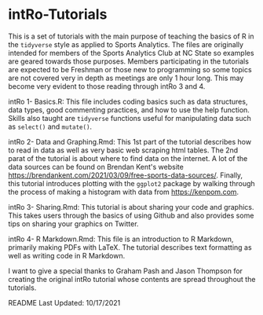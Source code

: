 # intRo-Tutorials

This is a set of tutorials with the main purpose of teaching the basics of R in the `tidyverse` style as applied to Sports Analytics. The files are originally intended for members of the Sports Analytics Club at NC State so examples are geared towards those purposes. Members participating in the tutorials are expected to be Freshman or those new to programming so some topics are not covered very in depth as meetings are only 1 hour long. This may become very evident to those reading through intRo 3 and 4. 

intRo 1- Basics.R: This file includes coding basics such as data structures, data types, good commenting practices, and how to use the help function. Skills also taught are `tidyverse` functions useful for manipulating data such as `select()` and `mutate()`.

intRo 2- Data and Graphing.Rmd: This 1st part of the tutorial describes how to read in data as well as very basic web scraping html tables. The 2nd parat of the tutorial is about where to find data on the internet. A lot of the data sources can be found on Brendan Kent's website https://brendankent.com/2021/03/09/free-sports-data-sources/. Finally, this tutorial introduces plotting with the `ggplot2` package by walking through the process of making a histogram with data from https://kenpom.com.

intRo 3- Sharing.Rmd: This tutorial is about sharing your code and graphics. This takes users through the basics of using Github and also provides some tips on sharing your graphics on Twitter.

intRo 4- R Markdown.Rmd: This file is an introduction to R Markdown, primarily making PDFs with LaTeX. The tutorial describes text formatting as well as writing code in R Markdown.

I want to give a special thanks to Graham Pash and Jason Thompson for creating the original intRo tutorial whose contents are spread throughout the tutorials.

README Last Updated: 10/17/2021

